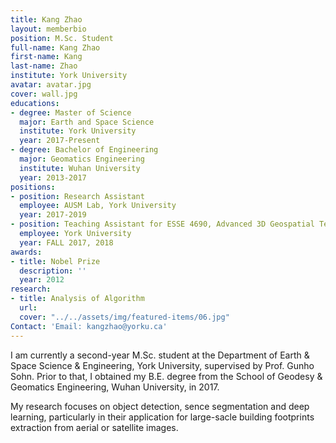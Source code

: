 ```yaml
---
title: Kang Zhao
layout: memberbio
position: M.Sc. Student
full-name: Kang Zhao
first-name: Kang
last-name: Zhao
institute: York University
avatar: avatar.jpg
cover: wall.jpg
educations:
- degree: Master of Science
  major: Earth and Space Science
  institute: York University
  year: 2017-Present
- degree: Bachelor of Engineering
  major: Geomatics Engineering
  institute: Wuhan University
  year: 2013-2017
positions:
- position: Research Assistant
  employee: AUSM Lab, York University
  year: 2017-2019
- position: Teaching Assistant for ESSE 4690, Advanced 3D Geospatial Techniques
  employee: York University
  year: FALL 2017, 2018
awards:
- title: Nobel Prize
  description: ''
  year: 2012
research:
- title: Analysis of Algorithm
  url: 
  cover: "../../assets/img/featured-items/06.jpg"
Contact: 'Email: kangzhao@yorku.ca'
---
```


I am currently a second-year M.Sc. student at the Department of Earth & Space Science & Engineering, York University, supervised by Prof. Gunho Sohn.  Prior to that, I obtained my B.E. degree from the School of Geodesy & Geomatics Engineering, Wuhan University, in 2017.

My research focuses on object detection, sence segmentation and deep learning, particularly in their application for large-sacle building footprints extraction from aerial or satellite images.